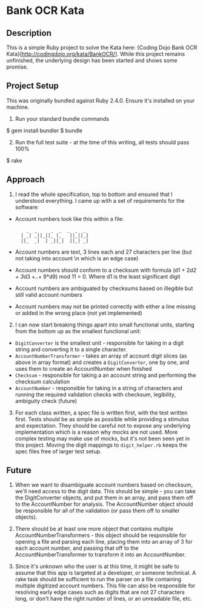 # Bank OCR Kata

## Description

This is a simple Ruby project to solve the Kata here: {Coding Dojo Bank OCR Kata}[http://codingdojo.org/kata/BankOCR/]. While this project remains unfinished, the underlying design has been started and shows some promise.

## Project Setup

This was originally bundled against Ruby 2.4.0. Ensure it's installed on your machine.

1. Run your standard bundle commands

  $ gem install bundler
  $ bundle

2. Run the full test suite - at the time of this writing, all tests should pass 100%

  $ rake

## Approach

1. I read the whole specification, top to bottom and ensured that I understood everything. I came up with a set of requirements for the software:

- Account numbers look like this within a file:

  ```
      _  _     _  _  _  _  _
    | _| _||_||_ |_   ||_||_|
    ||_  _|  | _||_|  ||_| _|
  ```

- Account numbers are text, 3 lines each and 27 characters per line (but not taking into account \n which is an edge case)
- Account numbers should conform to a checksum with formula (d1 + 2*d2 + 3*d3 +..+ 9*d9) mod 11 = 0. Where d1 is the least significant digit
- Account numbers are ambiguated by checksums based on illegible but still valid account numbers
- Account numbers may not be printed correctly with either a line missing or added in the wrong place (not yet implemented)

2. I can now start breaking things apart into small functional units, starting from the bottom up as the smallest functional unit:

 - `DigitConverter` is the smallest unit - responsible for taking in a digit string and converting it to a single character.
 - `AccountNumberTransformer` - takes an array of account digit slices (as above in array format) and creates a `DigitConverter`, one by one, and uses them to create an AccountNumber when finished
 - `Checksum` - responsible for taking a an account string and performing the checksum calculation
 - `AccountNumber` - responsible for taking in a string of characters and running the required validation checks with checksum, legibility, ambiguity check (future)

3. For each class written, a spec file is written first, with the test written first. Tests should be as simple as possible while providing a stimulus and expectation. They should be careful not to expose any underlying implementation which is a reason why mocks are not used. More complex testing may make use of mocks, but it's not been seen yet in this project. Moving the digit mappings to `digit_helper.rb` keeps the spec files free of larger test setup.

## Future

1. When we want to disambiguate account numbers based on checksum, we'll need access to the digit data. This should be simple - you can take the DigitConverter objects, and put them in an array, and pass them off to the AccountNumber for analysis. The AccountNumber object should be responsible for all of the validation (or pass them off to smaller objects).

2. There should be at least one more object that contains multiple AccountNumberTransformers - this object should be responsible for opening a file and parsing each line, placing them into an array of 3 for each account number, and passing that off to the AccountNumberTransformer to transform it into an AccountNumber.

3. Since it's unknown who the user is at this time, it might be safe to assume that this app is targeted at a developer, or someone technical. A rake task should be sufficient to run the parser on a file containing multiple digitized account numbers. This file can also be responsible for resolving early edge cases such as digits that are not 27 characters long, or don't have the right number of lines, or an unreadable file, etc.
